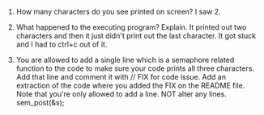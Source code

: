 1. How many characters do you see printed on screen?
   I saw 2.
   
2. What happened to the executing program? Explain.
   It printed out two characters and then it just didn't print out the last character. It got stuck and I had to ctrl+c out of it.
   
3. You are allowed to add a single line which is a semaphore related function to the code to make sure your code prints all three
   characters. Add that line and comment it with // FIX for code issue. Add an extraction of the code where you added the FIX on the 
   README file. Note that you're only allowed to add a line. NOT alter any lines.
   sem_post(&s);
